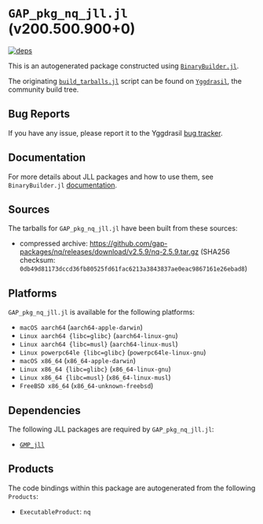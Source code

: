 # `GAP_pkg_nq_jll.jl` (v200.500.900+0)

[![deps](https://juliahub.com/docs/GAP_pkg_nq_jll/deps.svg)](https://juliahub.com/ui/Packages/GAP_pkg_nq_jll/2ULNj?page=2)

This is an autogenerated package constructed using [`BinaryBuilder.jl`](https://github.com/JuliaPackaging/BinaryBuilder.jl).

The originating [`build_tarballs.jl`](https://github.com/JuliaPackaging/Yggdrasil/blob/c30089c853b7074517bfd6ce724db46a07a64f4f/G/GAP_pkg/GAP_pkg_nq/build_tarballs.jl) script can be found on [`Yggdrasil`](https://github.com/JuliaPackaging/Yggdrasil/), the community build tree.

## Bug Reports

If you have any issue, please report it to the Yggdrasil [bug tracker](https://github.com/JuliaPackaging/Yggdrasil/issues).

## Documentation

For more details about JLL packages and how to use them, see `BinaryBuilder.jl` [documentation](https://docs.binarybuilder.org/stable/jll/).

## Sources

The tarballs for `GAP_pkg_nq_jll.jl` have been built from these sources:

* compressed archive: https://github.com/gap-packages/nq/releases/download/v2.5.9/nq-2.5.9.tar.gz (SHA256 checksum: `0db49d81173dccd36fb80525fd61fac6213a3843837ae0eac9867161e26ebad8`)

## Platforms

`GAP_pkg_nq_jll.jl` is available for the following platforms:

* `macOS aarch64` (`aarch64-apple-darwin`)
* `Linux aarch64 {libc=glibc}` (`aarch64-linux-gnu`)
* `Linux aarch64 {libc=musl}` (`aarch64-linux-musl`)
* `Linux powerpc64le {libc=glibc}` (`powerpc64le-linux-gnu`)
* `macOS x86_64` (`x86_64-apple-darwin`)
* `Linux x86_64 {libc=glibc}` (`x86_64-linux-gnu`)
* `Linux x86_64 {libc=musl}` (`x86_64-linux-musl`)
* `FreeBSD x86_64` (`x86_64-unknown-freebsd`)

## Dependencies

The following JLL packages are required by `GAP_pkg_nq_jll.jl`:

* [`GMP_jll`](https://github.com/JuliaBinaryWrappers/GMP_jll.jl)

## Products

The code bindings within this package are autogenerated from the following `Products`:

* `ExecutableProduct`: `nq`
